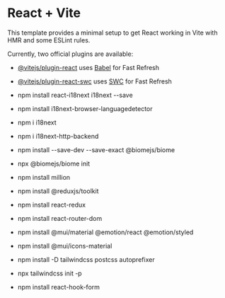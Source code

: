 # React + Vite

This template provides a minimal setup to get React working in Vite with HMR and some ESLint rules.

Currently, two official plugins are available:

- [@vitejs/plugin-react](https://github.com/vitejs/vite-plugin-react/blob/main/packages/plugin-react/README.md) uses [Babel](https://babeljs.io/) for Fast Refresh
- [@vitejs/plugin-react-swc](https://github.com/vitejs/vite-plugin-react-swc) uses [SWC](https://swc.rs/) for Fast Refresh


- npm install react-i18next i18next --save 
- npm install i18next-browser-languagedetector
- npm i i18next
- npm i i18next-http-backend
- npm install --save-dev --save-exact @biomejs/biome
- npx @biomejs/biome init
- npm install million
- npm install @reduxjs/toolkit
- npm install react-redux
- npm install react-router-dom
- npm install @mui/material @emotion/react @emotion/styled
- npm install @mui/icons-material
- npm install -D tailwindcss postcss autoprefixer
- npx tailwindcss init -p
- npm install react-hook-form